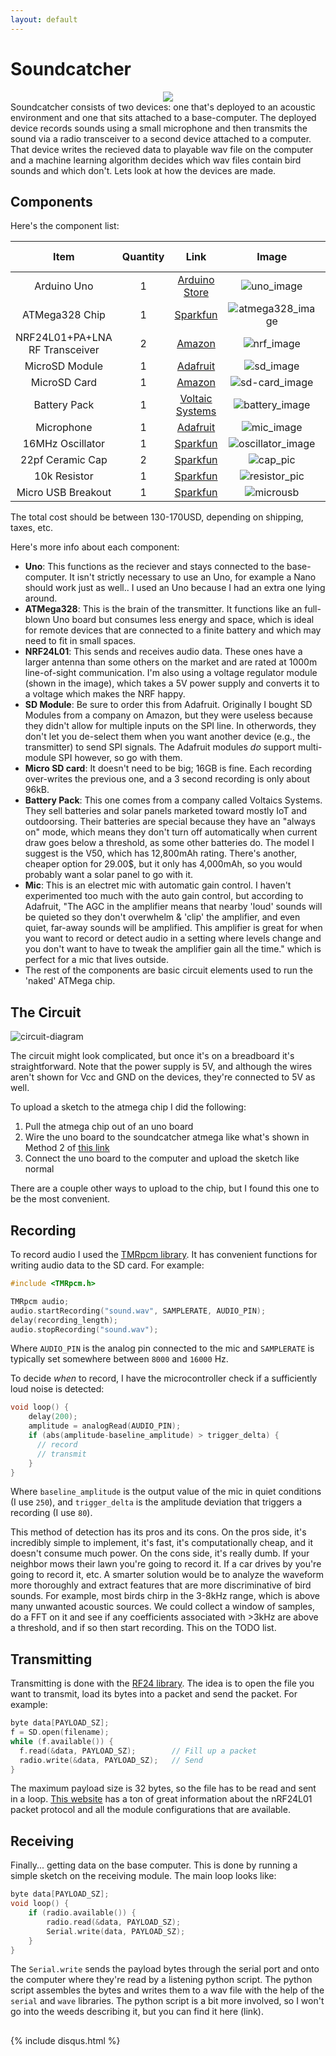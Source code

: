 ```yaml
---
layout: default
---
```


# Soundcatcher

<center><img src="soundcatcher-v1/banner.png"></center>
Soundcatcher consists of two devices: one that's deployed to an acoustic environment and one that sits attached to a base-computer.  The deployed device records sounds using a small microphone and then transmits the sound via a radio transceiver to a second device attached to a computer.  That device writes the recieved data to playable wav file on the computer and a machine learning algorithm decides which wav files contain bird sounds and which don't.  Lets look at how the devices are made.

## Components

Here's the component list:

|              Item              | Quantity |                             Link                             |                        Image                         | Total Price |
| :----------------------------: | :------: | :----------------------------------------------------------: | :--------------------------------------------------: | :---------: |
|          Arduino Uno           |    1     | [Arduino Store](https://store.arduino.cc/usa/arduino-uno-rev3) |        ![uno_image](soundcatcher-nrf/uno.jpg)        |    23.00    |
|         ATMega328 Chip         |    1     |     [Sparkfun](https://www.sparkfun.com/products/10524)      |  ![atmega328_image](soundcatcher-nrf/atmega328.jpg)  |    5.50     |
| NRF24L01+PA+LNA RF Transceiver |    2     | [Amazon](https://www.amazon.com/WayinTop-NRF24L01-Transceiver-Wireless-Regulator/dp/B07PBBC4H9/ref=cm_cr_arp_d_product_sims?ie=UTF8) |        ![nrf_image](soundcatcher-nrf/nRF.jpg)        |    11.99    |
|         MicroSD Module         |    1     |       [Adafruit](https://www.adafruit.com/product/254)       |     ![sd_image](soundcatcher-nrf/sd-module.jpg)      |    7.50     |
|          MicroSD Card          |    1     | [Amazon](https://www.amazon.com/Sandisk-Ultra-Micro-UHS-I-Adapter/dp/B073K14CVB/ref=sxin_2_ac_d_pm?ac_md=1-0-VW5kZXIgJDg%3D-ac_d_pm&cv_ct_cx=16gb+micro+sd+card&dchild=1&keywords=16gb+micro+sd+card&pd_rd_i=B073K14CVB&pd_rd_r=d1995db6-767f-426b-9e24-f141fb565686&pd_rd_w=ktMre&pd_rd_wg=0eDGa&pf_rd_p=0e223c60-bcf8-4663-98f3-da892fbd4372&pf_rd_r=0E6KJKY1BB8H0BDX6ERF&psc=1&qid=1585247378&s=electronics) |    ![sd-card_image](soundcatcher-nrf/sd-card.jpg)    |    5.79     |
|          Battery Pack          |    1     |      [Voltaic Systems](https://voltaicsystems.com/v50/)      |    ![battery_image](soundcatcher-nrf/battery.png)    |    69.00    |
|           Microphone           |    1     |      [Adafruit](https://www.adafruit.com/product/1713)       |        ![mic_image](soundcatcher-nrf/mic.png)        |    7.95     |
|        16MHz Oscillator        |    1     |      [Sparkfun](https://www.sparkfun.com/products/536)       | ![oscillator_image](soundcatcher-nrf/oscillator.png) |    0.95     |
|        22pf Ceramic Cap        |    2     |      [Sparkfun](https://www.sparkfun.com/products/8571)      |       ![cap_pic](soundcatcher-nrf/22pfcap.png)       |    0.50     |
|          10k Resistor          |    1     |     [Sparkfun](https://www.sparkfun.com/products/10969)      |    ![resistor_pic](soundcatcher-nrf/resistor.png)    |    0.01     |
|       Micro USB Breakout       |    1     |     [Sparkfun](https://www.sparkfun.com/products/12035)      |      ![microusb](soundcatcher-nrf/microusb.jpg)      |    2.50     |

The total cost should be between 130-170USD, depending on shipping, taxes, etc.

Here's more info about each component:

- **Uno**: This functions as the reciever and stays connected to the base-computer.  It isn't strictly necessary to use an Uno, for example a Nano should work just as well.. I used an Uno because I had an extra one lying around.
- **ATMega328**: This is the brain of the transmitter.  It functions like an full-blown Uno board but consumes less energy and space, which is ideal for remote devices that are connected to a finite battery and which may need to fit in small spaces.
- **NRF24L01**: This sends and receives audio data.  These ones have a larger antenna than some others on the market and are rated at 1000m line-of-sight communication.  I'm also using a voltage regulator module (shown in the image), which takes a 5V power supply and converts it to a voltage which makes the NRF happy.
- **SD Module**:  Be sure to order this from Adafruit.  Originally I bought SD Modules from a company on Amazon, but they were useless because they didn't allow for multiple inputs on the SPI line.  In otherwords, they don't let you de-select them when you want another device (e.g., the transmitter) to send SPI signals.  The Adafruit modules _do_ support multi-module SPI however, so go with them.
- **Micro SD card**: It doesn't need to be big; 16GB is fine.  Each recording over-writes the previous one, and a 3 second recording is only about 96kB.
- **Battery Pack**: This one comes from a company called Voltaics Systems.  They sell batteries and solar panels marketed toward mostly IoT and outdoorsing. Their batteries are special because they have an "always on" mode, which means they don't turn off automatically when current draw goes below a threshold, as some other batteries do.  The model I suggest is the V50, which has 12,800mAh rating.  There's another, cheaper option for 29.00$, but it only has 4,000mAh, so you would probably want a solar panel to go with it.
- **Mic**: This is an electret mic with automatic gain control.  I haven't experimented too much with the auto gain control, but according to Adafruit, "The AGC in the amplifier means that nearby 'loud' sounds will be quieted so they don't overwhelm & 'clip' the amplifier, and even quiet,  far-away sounds will be amplified. This amplifier is great for when you  want to record or detect audio in a setting where levels change and you don't want to have to tweak the amplifier gain all the time."  which is perfect for a mic that lives outside.
- The rest of the components are basic circuit elements used to run the 'naked' ATMega chip. 

## The Circuit

![circuit-diagram](soundcatcher-nrf/circuit.png)

The circuit might look complicated, but once it's on a breadboard it's straightforward.  Note that the power supply is 5V, and although the wires aren't shown for Vcc and GND on the devices, they're connected to 5V as well.

To upload a sketch to the atmega chip I did the following:

1. Pull the atmega chip out of an uno board
2. Wire the uno board to the soundcatcher atmega like what's shown in Method 2 of [this link](https://dronebotworkshop.com/arduino-uno-atmega328/)
3. Connect the uno board to the computer and upload the sketch like normal

There are a couple other ways to upload to the chip, but I found this one to be the most convenient.

## Recording

To record audio I used the [TMRpcm library](https://github.com/TMRh20/TMRpcm).  It has convenient functions for writing audio data to the SD card.  For example:

```c++
#include <TMRpcm.h>

TMRpcm audio;
audio.startRecording("sound.wav", SAMPLERATE, AUDIO_PIN);
delay(recording_length);
audio.stopRecording("sound.wav");
```

Where `AUDIO_PIN` is the analog pin connected to the mic and `SAMPLERATE` is typically set somewhere between `8000` and `16000` Hz.

To decide _when_ to record, I have the microcontroller check if a sufficiently loud noise is detected:

```c++
void loop() {
    delay(200);
    amplitude = analogRead(AUDIO_PIN);
    if (abs(amplitude-baseline_amplitude) > trigger_delta) {
      // record
      // transmit
    }
}
```

Where `baseline_amplitude` is the output value of the mic in quiet conditions (I use `250`), and `trigger_delta` is the amplitude deviation that triggers a recording (I use `80`).

This method of detection has its pros and its cons.  On the pros side, it's incredibly simple to implement, it's fast, it's computationally cheap, and it doesn't consume much power.  On the cons side, it's really dumb.  If your neighbor mows their lawn you're going to record it.  If a car drives by you're going to record it, etc.  A smarter solution would be to analyze the waveform more thoroughly and extract features that are more discriminative of bird sounds.  For example, most birds chirp in the 3-8kHz range, which is above many unwanted acoustic sources.  We could collect a window of samples, do a FFT on it and see if any coefficients associated with >3kHz are above a threshold, and if so then start recording.  This on the TODO list.

## Transmitting

Transmitting is done with the [RF24 library](https://github.com/nRF24/RF24).  The idea is to open the file you want to transmit, load its bytes into a packet and send the packet.  For example:

```c++
byte data[PAYLOAD_SZ];
f = SD.open(filename);
while (f.available()) {
  f.read(&data, PAYLOAD_SZ);        // Fill up a packet
  radio.write(&data, PAYLOAD_SZ);   // Send
}
```

The maximum payload size is 32 bytes, so the file has to be read and sent in a loop.  [This website](https://lastminuteengineers.com/nrf24l01-arduino-wireless-communication/) has a ton of great information about the nRF24L01 packet protocol and all the module configurations that are available.

## Receiving

Finally... getting data on the base computer.  This is done by running a simple sketch on the receiving module. The main loop looks like:

```c++
byte data[PAYLOAD_SZ];
void loop() {
    if (radio.available()) {
        radio.read(&data, PAYLOAD_SZ);
        Serial.write(data, PAYLOAD_SZ);
    }
}
```

The `Serial.write` sends the payload bytes through the serial port and onto the computer where they're read by a listening python script.  The python script assembles the bytes and writes them to a wav file with the help of the `serial` and `wave` libraries.  The python script is a bit more involved, so I won't go into the weeds describing it, but you can find it here (link).

##







{% include disqus.html %}

